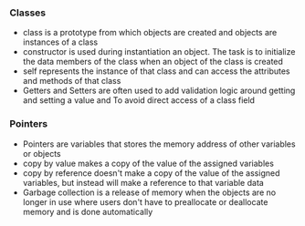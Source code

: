 ### Classes

- class is a prototype from which objects are created and objects are instances of a class
- constructor is used during instantiation an object. The task is to initialize the data members of the class when an object of the class is created
- self represents the instance of that class and can access the attributes and methods of that class
- Getters and Setters are often used to add validation logic around getting and setting a value and To avoid direct access of a class field

### Pointers

- Pointers are variables that stores the memory address of other variables or objects
- copy by value makes a copy of the value of the assigned variables
- copy by reference doesn't make a copy of the value of the assigned variables, but instead will make a reference to that variable data
- Garbage collection is a release of memory when the objects are no longer in use where users don't have to preallocate or deallocate memory and is done automatically
